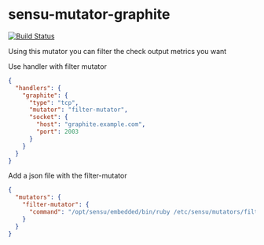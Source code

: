 # sensu-mutator-graphite
[![Build Status](https://travis-ci.org/Kidinicol/sensu-mutator-graphite.svg?branch=master)](https://travis-ci.org/Kidinicol/sensu-mutator-graphite)


Using this mutator you can filter the check output metrics you want

Use handler with filter mutator
```json
{
  "handlers": {
    "graphite": {
      "type": "tcp",
      "mutator": "filter-mutator",
      "socket": {
        "host": "graphite.example.com",
        "port": 2003
      }
    }
  }
}
```
Add a json file with the filter-mutator
```json
{
  "mutators": {
    "filter-mutator": {
      "command": "/opt/sensu/embedded/bin/ruby /etc/sensu/mutators/filter-mutator.rb --listtoinclude /etc/sensu/mutators/metricstoinclude.json"
    }
  }
}
```

